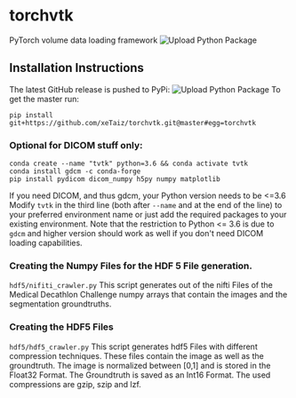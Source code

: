 # torchvtk
PyTorch volume data loading framework
![Upload Python Package](https://github.com/xeTaiz/torchvtk/workflows/Upload%20Python%20Package/badge.svg?event=release)

## Installation Instructions
The latest GitHub release is pushed to PyPi:
![Upload Python Package](https://github.com/xeTaiz/torchvtk/workflows/Upload%20Python%20Package/badge.svg?event=release)
To get the master run:
```
pip install git+https://github.com/xeTaiz/torchvtk.git@master#egg=torchvtk
```

### Optional for DICOM stuff only:
```
conda create --name "tvtk" python=3.6 && conda activate tvtk
conda install gdcm -c conda-forge
pip install pydicom dicom_numpy h5py numpy matplotlib
```
If you need DICOM, and thus gdcm, your Python version needs to be <=3.6
Modify `tvtk` in the third line (both after `--name` and at the end of the line) to your preferred environment name or just add the required packages to your existing environment.
Note that the restriction to Python <= 3.6 is due to `gdcm` and higher version should work as well if you don't need DICOM loading capabilities.

### Creating the Numpy Files for the HDF 5 File generation.
`hdf5/nifiti_crawler.py` This script generates out of the nifti Files of the Medical Decathlon Challenge numpy arrays that contain the images and the segmentation groundtruths.

### Creating the HDF5 Files
`hdf5/hdf5_crawler.py` This script generates hdf5 Files with different compression techniques. These files contain the image as well as the groundtruth. The image is normalized between [0,1] and is stored in the Float32 Format. The Groundtruth is saved as an Int16 Format. The used compressions are gzip, szip  and lzf.
